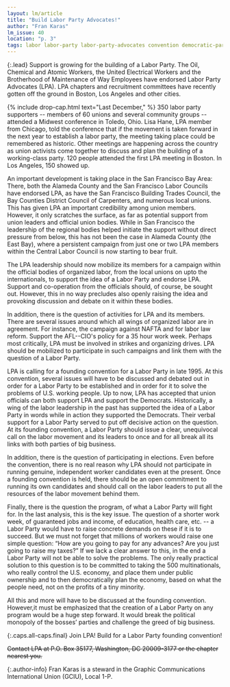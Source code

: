```yaml
---
layout: lm/article
title: "Build Labor Party Advocates!"
author: "Fran Karas"
lm_issue: 40
location: "p. 3"
tags: labor labor-party labor-party-advocates convention democratic-party ocaw ue boston massachussetts los-angeles bay-area california toledo ohio
---
```



{:.lead}
Support is growing for the building of a Labor Party. The
Oil, Chemical and Atomic Workers, the United Electrical
Workers and the Brotherhood of Maintenance of Way Employees
have endorsed Labor Party Advocates (<abbr>LPA</abbr>).
<abbr>LPA</abbr> chapters and recruitment committees have recently gotten off the
ground in Boston, Los Angeles and other cities.

{% include drop-cap.html text="Last December," %}
350 labor party supporters -- members of
60 unions and several community groups -- attended a Midwest conference
in Toledo, Ohio. Lisa Hane, <abbr>LPA</abbr> member
from Chicago, told the conference that if the movement is
taken forward in the next year to establish a labor party, the
meeting taking place could be remembered as historic. Other
meetings are happening across the country as union activists
come together to discuss and plan the building of a working-class
party. 120 people attended the first <abbr>LPA</abbr> meeting in
Boston. In Los Angeles, 150 showed up.

An important development
is taking place in the San Francisco Bay Area:
There, both the
Alameda County and the San
Francisco Labor Councils have
endorsed <abbr>LPA</abbr>, as have the San
Francisco Building Trades
Council, the Bay Counties District
Council of Carpenters, and
numerous local unions. This has
given <abbr>LPA</abbr> an important credibility
among union members.
However, it only scratches the
surface, as far as potential support
from union leaders and official union bodies. While in San
Francisco the leadership of the regional bodies helped initiate
the support without direct pressure from below, this has not
been the case in Alameda County (the East Bay), where a
persistent campaign from just one or two <abbr>LPA</abbr> members within
the Central Labor Council is now starting to bear fruit.

The <abbr>LPA</abbr> leadership should now mobilize its members for
a campaign within the official bodies of organized labor, from
the local unions on upto the internationals, to support the idea
of a Labor Party and endorse <abbr>LPA</abbr>. Support and co-operation
from the officials should, of course, be sought out. However,
this in no way precludes also openly raising the idea and
provoking discussion and debate on it within
these bodies.

In addition, there is the question of activities for <abbr>LPA</abbr> and
its members. There are several issues around which all wings
of organized labor are in agreement. For instance, the campaign
against <abbr>NAFTA</abbr> and for labor law reform. Support the
<abbr>AFL--CIO</abbr>'s policy for a 35 hour work week. Perhaps most
critically, <abbr>LPA</abbr> must be involved in strikes and organizing
drives. <abbr>LPA</abbr> should be mobilized to participate in such
campaigns and link them with the question of a Labor Party.

<abbr>LPA</abbr> is calling for a founding convention for a Labor Party
in late 1995. At this convention, several issues will have to be
discussed and debated out in order for a Labor Party to be
established and in order for it to solve the problems of U.S.
working people. Up to now, <abbr>LPA</abbr> has accepted that union
officials can both support <abbr>LPA</abbr> and support the Democrats.
Historically, a wing of the labor leadership in the past has
supported the idea of a Labor Party in words while in action
they supported the Democrats. Their verbal support for a
Labor Party served to put off decisive action on the question.
At its founding convention, a Labor Party should issue a clear,
unequivocal call on the labor movement and its leaders to
once and for all break all its links with both parties of big
business.

In addition, there is the question of participating in elections.
Even before the convention, there is no real reason
why <abbr>LPA</abbr> should not participate in running genuine, independent
worker candidates even at the present. Once a founding
convention is held, there should be an open commitment to
running its own candidates and should call on the labor leaders
to put all the resources of the labor movement behind them.

Finally, there is the question the program, of what a Labor
Party will fight for. In the last analysis, this is the key issue. The
question of a shorter work week, of guaranteed jobs and
income, of education, health care, etc. -- a Labor Party would
have to raise concrete demands on these if it is to succeed. But
we must not forget that millions of workers would raise one
simple question: “How are you going to pay for any advances?
Are you just going to raise my taxes?” If we lack a clear answer
to this, in the end a Labor Party will not be able to solve the
problems. The only really practical solution to this question is
to be committed to taking the 500 multinationals, who really
control the U.S. economy, and place them under public
ownership and to then democratically plan the economy,
based on what the people need, not on the profits of a tiny
minority.

All this and more will have to be discussed at the founding
convention. However,it must be emphasized that the creation
of a Labor Party on any program would be a huge step forward.
It would break the political monopoly of the bosses’ parties and
challenge the greed of big business.

{:.caps.all-caps.final}
Join <abbr>LPA</abbr>! Build for a Labor Party founding convention!

<del>Contact <abbr>LPA</abbr> at P.O. Box 35177, Washington, DC 20009-3177 or the chapter nearest you.</del>

{:.author-info}
Fran Karas is a steward in the Graphic Communications International Union (<abbr>GCIU</abbr>), Local 1-P.